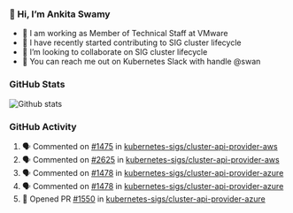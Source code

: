 ### 👋 Hi, I’m Ankita Swamy 

- 💼 I am working as Member of Technical Staff at VMware
- 👀 I have recently started contributing to SIG cluster lifecycle 
- 💞️ I’m looking to collaborate on SIG cluster lifecycle
- 💬 You can reach me out on Kubernetes Slack with handle @swan

### GitHub Stats
![Github stats](https://github-readme-stats.vercel.app/api?username=Ankitasw&count_private=true&show_icons=true&theme=tokyonight)

### GitHub Activity 
<!--START_SECTION:activity-->
1. 🗣 Commented on [#1475](https://github.com/kubernetes-sigs/cluster-api-provider-aws/issues/1475) in [kubernetes-sigs/cluster-api-provider-aws](https://github.com/kubernetes-sigs/cluster-api-provider-aws)
2. 🗣 Commented on [#2625](https://github.com/kubernetes-sigs/cluster-api-provider-aws/issues/2625) in [kubernetes-sigs/cluster-api-provider-aws](https://github.com/kubernetes-sigs/cluster-api-provider-aws)
3. 🗣 Commented on [#1478](https://github.com/kubernetes-sigs/cluster-api-provider-azure/issues/1478) in [kubernetes-sigs/cluster-api-provider-azure](https://github.com/kubernetes-sigs/cluster-api-provider-azure)
4. 🗣 Commented on [#1478](https://github.com/kubernetes-sigs/cluster-api-provider-azure/issues/1478) in [kubernetes-sigs/cluster-api-provider-azure](https://github.com/kubernetes-sigs/cluster-api-provider-azure)
5. 💪 Opened PR [#1550](https://github.com/kubernetes-sigs/cluster-api-provider-azure/pull/1550) in [kubernetes-sigs/cluster-api-provider-azure](https://github.com/kubernetes-sigs/cluster-api-provider-azure)
<!--END_SECTION:activity-->
